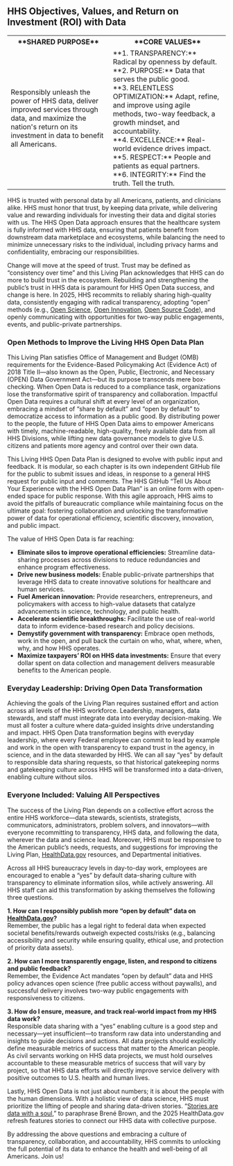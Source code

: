 ## HHS Objectives, Values, and Return on Investment (ROI) with Data

<table>
  <tr>
    <th>**SHARED PURPOSE**</th>
    <th>**CORE VALUES**</th>
  </tr>
  <tr>
    <td>Responsibly unleash the power of HHS data, deliver improved services through data, and maximize the nation's return on its investment in data to benefit 
      all Americans.</td>
    <td>**1. TRANSPARENCY:** Radical by openness by default.<br/>
    **2. PURPOSE:** Data that serves the public good.<br/>
    **3. RELENTLESS OPTIMIZATION:** Adapt, refine, and improve using agile methods, two-way feedback, a growth mindset, and accountability.<br>
    **4. EXCELLENCE:** Real-world evidence drives impact.<br/>
    **5. RESPECT:** People and patients as equal partners.<br/>
    **6. INTEGRITY:** Find the truth. Tell the truth.</td>
  </tr>
</table>  

HHS is trusted with personal data by all Americans, patients, and clinicians alike. HHS must honor that trust, by keeping data private, while delivering value and 
rewarding individuals for investing their data and digital stories with us. The HHS Open Data approach ensures that the healthcare system is fully informed with HHS data, 
ensuring that patients benefit from downstream data marketplace and ecosystems, while balancing the need to minimize unnecessary risks to the individual, including privacy 
harms and confidentiality, embracing our responsibilities.  

Change will move at the speed of trust. Trust may be defined as “consistency over time” and this Living Plan acknowledges that HHS can do more to build trust in the 
ecosystem. Rebuilding and strengthening the public’s trust in HHS data is paramount for HHS Open Data success, and change is here. In 2025, HHS recommits to reliably 
sharing high-quality data, consistently engaging with radical transparency, adopting “open” methods (e.g., [Open Science](https://www.science.gov/), 
[Open Innovation](https://challenge.gov/), [Open Source Code](https://github.com/HHS)), and openly 
communicating with opportunities for two-way public engagements, events, and public-private partnerships.  

### Open Methods to Improve the Living HHS Open Data Plan  

This Living Plan satisfies Office of Management and Budget (OMB) requirements for the Evidence-Based Policymaking Act (Evidence Act) of 2018 Title II—also known as the 
Open, Public, Electronic, and Necessary (OPEN) Data Government Act—but its purpose transcends mere box-checking. When Open Data is reduced to a compliance task, 
organizations lose the transformative spirit of transparency and collaboration. Impactful Open Data requires a cultural shift at every level of an organization, embracing 
a mindset of “share by default” and “open by default” to democratize access to information as a public good. By distributing power to the people, the future of HHS Open 
Data aims to empower Americans with timely, machine-readable, high-quality, freely available data from all HHS Divisions, while lifting new data governance models to give 
U.S. citizens and patients more agency and control over their own data.  

This Living HHS Open Data Plan is designed to evolve with public input and feedback. It is modular, so each chapter is its own independent GitHub file for the public to 
submit issues and ideas, in response to a general HHS request for public input and comments. The HHS GitHub “Tell Us About Your Experience with the HHS Open Data Plan” is 
an online form with open-ended space for public response. With this agile approach, HHS aims to avoid the pitfalls of bureaucratic compliance while maintaining focus on 
the ultimate goal: fostering collaboration and unlocking the transformative power of data for operational efficiency, scientific discovery, innovation, and public impact.  

The value of HHS Open Data is far reaching:  
- __Eliminate silos to improve operational efficiencies:__ Streamline data-sharing processes across divisions to reduce redundancies and enhance program effectiveness.  
-   __Drive new business models:__ Enable public-private partnerships that leverage HHS data to create innovative solutions for healthcare and human services.  
-   __Fuel American innovation:__ Provide researchers, entrepreneurs, and policymakers with access to high-value datasets that catalyze advancements in science, technology,
and public health.  
-   __Accelerate scientific breakthroughs:__ Facilitate the use of real-world data to inform evidence-based research and policy decisions.  
-   __Demystify government with transparency:__ Embrace open methods, work in the open, and pull back the curtain on who, what, where, when, why, and how HHS operates.  
-   __Maximize taxpayers’ ROI on HHS data investments:__ Ensure that every dollar spent on data collection and management delivers measurable benefits to the American people.  

### Everyday Leadership: Driving Open Data Transformation  

Achieving the goals of the Living Plan requires sustained effort and action across all levels of the HHS workforce. Leadership, managers, data stewards, and staff must 
integrate data into everyday decision-making. We must all foster a culture where data-guided insights drive understanding and impact. HHS Open Data transformation begins 
with everyday leadership, where every Federal employee can commit to lead by example and work in the open with transparency to expand trust in the agency, in science, and 
in the data stewarded by HHS. We can all say “yes” by default to responsible data sharing requests, so that historical gatekeeping norms and gatekeeping culture across HHS 
will be transformed into a data-driven, enabling culture without silos.  

### Everyone Included: Valuing All Perspectives  

The success of the Living Plan depends on a collective effort across the entire HHS workforce—data stewards, scientists, strategists, communicators, administrators, problem 
solvers, and innovators—with everyone recommitting to transparency, HHS data, and following the data, wherever the data and science lead. Moreover, HHS must be responsive to 
the American public’s needs, requests, and suggestions for improving the Living Plan, [HealthData.gov](https://healthdata.gov/) resources, and Departmental initiatives.  

Across all HHS bureaucracy levels in day-to-day work, employees are encouraged to enable a “yes” by default data-sharing culture with transparency to eliminate information 
silos, while actively answering. All HHS staff can aid this transformation by asking themselves the following three questions.  

__1. How can I responsibly publish more “open by default” data on [HealthData.gov](https://healthdata.gov/)?__  
Remember, the public has a legal right to federal data when expected societal benefits/rewards outweigh expected costs/risks (e.g., balancing accessibility and security 
while ensuring quality, ethical use, and protection of priority data assets).

__2. How can I more transparently engage, listen, and respond to citizens and public feedback?__  
Remember, the Evidence Act mandates “open by default” data and HHS policy advances open science (free public access without paywalls), and successful delivery involves 
two-way public engagements with responsiveness to citizens. 

__3. How do I ensure, measure, and track real-world impact from my HHS data work?__  
Responsible data sharing with a “yes” enabling culture is a good step and necessary—yet insufficient—to transform raw data into understanding and insights to guide decisions 
and actions. All data projects should explicitly define measurable metrics of success that matter to the American people. As civil servants working on HHS data projects, we 
must hold ourselves accountable to these measurable metrics of success that will vary by project, so that HHS data efforts will directly improve service delivery with 
positive outcomes to U.S. health and human lives.  

Lastly, HHS Open Data is not just about numbers; it is about the people with the human dimensions. With a holistic view of data science, HHS must prioritize the lifting of 
people and sharing data-driven stories. “[Stories are data with a soul](https://healthdata.gov/),” to paraphrase Brené Brown, and the 2025 HealthData.gov refresh features stories to connect our HHS 
data with collective purpose.  

By addressing the above questions and embracing a culture of transparency, collaboration, and accountability, HHS commits to unlocking the full potential of its data to 
enhance the health and well-being of all Americans. Join us!  
